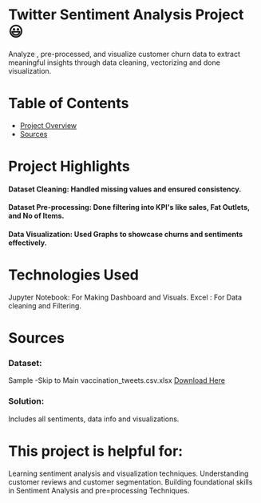 # Twitter Sentiment Analysis Project 😃
Analyze , pre-processed, and visualize customer churn data to extract meaningful insights through data cleaning, vectorizing  and done visualization.


# Table of Contents

- [Project Overview](#Project-Highlights)
- [Sources](#Sources)

# Project Highlights
#### Dataset Cleaning: Handled missing values and ensured consistency.

#### Dataset Pre-processing: Done filtering into KPI's like sales, Fat Outlets, and No of Items.

#### Data Visualization: Used Graphs to showcase churns and sentiments effectively.
# Technologies Used

Jupyter Notebook: For Making Dashboard and Visuals.
Excel : For Data cleaning and Filtering.

# Sources
### Dataset:
Sample -Skip to Main
vaccination_tweets.csv.xlsx [Download Here](https://microsoft.com)

### Solution:
Includes all sentiments, data info and visualizations.


# This project is helpful for:

Learning sentiment analysis and visualization techniques.
Understanding customer reviews and customer segmentation.
Building foundational skills in Sentiment Analysis and pre=processing Techniques.
